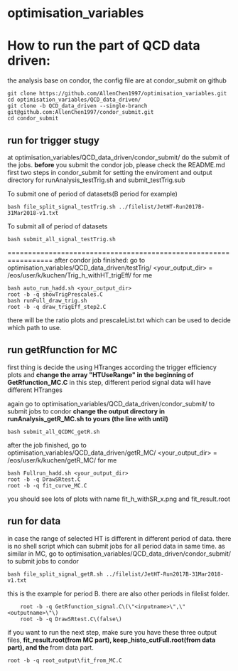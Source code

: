 # optimisation_variables

# How to run the part of QCD data driven:
the analysis base on condor, the config file are at condor_submit on github
```
git clone https://github.com/AllenChen1997/optimisation_variables.git
cd optimisation_variables/QCD_data_driven/
git clone -b QCD_data_driven --single-branch  git@github.com:AllenChen1997/condor_submit.git
cd condor_submit
```
## run for trigger stugy
at optimisation_variables/QCD_data_driven/condor_submit/ do the submit of the jobs.
**before** you submit the condor job, please check the README.md first two steps in condor_submit for setting the enviroment and output directory for runAnalysis_testTrig.sh and submit_testTrig.sub

To submit one of period of datasets(B period for example)
```
bash file_split_signal_testTrig.sh ../filelist/JetHT-Run2017B-31Mar2018-v1.txt
```
To submit all of period of datasets
```
bash submit_all_signal_testTrig.sh
```
=================================================================
after condor job finished: go to optimisation_variables/QCD_data_driven/testTrig/
<your_output_dir> = /eos/user/k/kuchen/Trig_h_withHT_trigEff/ for me
```
bash auto_run_hadd.sh <your_output_dir>
root -b -q showTrigPrescales.C
bash runFull_draw_trig.sh
root -b -q draw_trigEff_step2.C
```
there will be the ratio plots and prescaleList.txt which can be used to decide which path to use.


## run getRfunction for MC
first thing is decide the using HTranges according the trigger efficiency plots and **change the array "HTUseRange" in the beginning of GetRfunction_MC.C**
in this step, different period signal data will have different HTranges

again go to optimisation_variables/QCD_data_driven/condor_submit/ to submit jobs to condor
**change the output directory in runAnalysis_getR_MC.sh to yours (the line with until)**
```
bash submit_all_QCDMC_getR.sh
```

after the job finished, go to optimisation_variables/QCD_data_driven/getR_MC/
<your_output_dir> = /eos/user/k/kuchen/getR_MC/ for me
```
bash Fullrun_hadd.sh <your_output_dir>
root -b -q DrawSRtest.C
root -b -q fit_curve_MC.C 
```

you should see lots of plots with name fit_h_withSR_x.png and fit_result.root

## run for data 
in case the range of selected HT is different in different period of data. there is no shell script which can submit jobs for all period data in same time.
as similar in MC, go to optimisation_variables/QCD_data_driven/condor_submit/ to submit jobs to condor
```
bash file_split_signal_getR.sh ../filelist/JetHT-Run2017B-31Mar2018-v1.txt
```
this is the example for period B. there are also other periods in filelist folder.
```
	root -b -q GetRfunction_signal.C\(\"<inputname>\",\"<outputname>\"\)
	root -b -q DrawSRtest.C\(false\)
```
if you want to run the next step, make sure you have these three output files, **fit_result.root(from MC part), keep_histo_cutFull.root(from data part), and the <outputname>** from data part.

	root -b -q root_output\fit_from_MC.C

	


